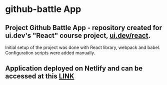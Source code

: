 # github-battle App

## Project Github Battle App - repository created for ui.dev's "React" course project, __[ui.dev/react](https://ui.dev/react/)__. 

Initial setup of the project was done with React library, webpack and babel. Configuration scripts were added manually.

## Application deployed on Netlify and can be accessed at this __[LINK](https://sharp-fermi-fa03ac.netlify.app/)__
